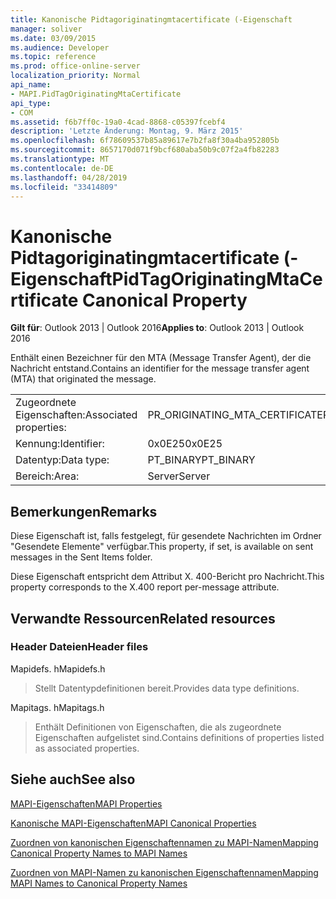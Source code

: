```yaml
---
title: Kanonische Pidtagoriginatingmtacertificate (-Eigenschaft
manager: soliver
ms.date: 03/09/2015
ms.audience: Developer
ms.topic: reference
ms.prod: office-online-server
localization_priority: Normal
api_name:
- MAPI.PidTagOriginatingMtaCertificate
api_type:
- COM
ms.assetid: f6b7ff0c-19a0-4cad-8868-c05397fcebf4
description: 'Letzte Änderung: Montag, 9. März 2015'
ms.openlocfilehash: 6f78609537b85a89617e7b2fa8f30a4ba952805b
ms.sourcegitcommit: 8657170d071f9bcf680aba50b9c07f2a4fb82283
ms.translationtype: MT
ms.contentlocale: de-DE
ms.lasthandoff: 04/28/2019
ms.locfileid: "33414809"
---
```

# <a name="pidtagoriginatingmtacertificate-canonical-property"></a><span data-ttu-id="0fed7-103">Kanonische Pidtagoriginatingmtacertificate (-Eigenschaft</span><span class="sxs-lookup"><span data-stu-id="0fed7-103">PidTagOriginatingMtaCertificate Canonical Property</span></span>

  
  
<span data-ttu-id="0fed7-104">**Gilt für**: Outlook 2013 | Outlook 2016</span><span class="sxs-lookup"><span data-stu-id="0fed7-104">**Applies to**: Outlook 2013 | Outlook 2016</span></span> 
  
<span data-ttu-id="0fed7-105">Enthält einen Bezeichner für den MTA (Message Transfer Agent), der die Nachricht entstand.</span><span class="sxs-lookup"><span data-stu-id="0fed7-105">Contains an identifier for the message transfer agent (MTA) that originated the message.</span></span>
  
|||
|:-----|:-----|
|<span data-ttu-id="0fed7-106">Zugeordnete Eigenschaften:</span><span class="sxs-lookup"><span data-stu-id="0fed7-106">Associated properties:</span></span>  <br/> |<span data-ttu-id="0fed7-107">PR_ORIGINATING_MTA_CERTIFICATE</span><span class="sxs-lookup"><span data-stu-id="0fed7-107">PR_ORIGINATING_MTA_CERTIFICATE</span></span>  <br/> |
|<span data-ttu-id="0fed7-108">Kennung:</span><span class="sxs-lookup"><span data-stu-id="0fed7-108">Identifier:</span></span>  <br/> |<span data-ttu-id="0fed7-109">0x0E25</span><span class="sxs-lookup"><span data-stu-id="0fed7-109">0x0E25</span></span>  <br/> |
|<span data-ttu-id="0fed7-110">Datentyp:</span><span class="sxs-lookup"><span data-stu-id="0fed7-110">Data type:</span></span>  <br/> |<span data-ttu-id="0fed7-111">PT_BINARY</span><span class="sxs-lookup"><span data-stu-id="0fed7-111">PT_BINARY</span></span>  <br/> |
|<span data-ttu-id="0fed7-112">Bereich:</span><span class="sxs-lookup"><span data-stu-id="0fed7-112">Area:</span></span>  <br/> |<span data-ttu-id="0fed7-113">Server</span><span class="sxs-lookup"><span data-stu-id="0fed7-113">Server</span></span>  <br/> |
   
## <a name="remarks"></a><span data-ttu-id="0fed7-114">Bemerkungen</span><span class="sxs-lookup"><span data-stu-id="0fed7-114">Remarks</span></span>

<span data-ttu-id="0fed7-115">Diese Eigenschaft ist, falls festgelegt, für gesendete Nachrichten im Ordner "Gesendete Elemente" verfügbar.</span><span class="sxs-lookup"><span data-stu-id="0fed7-115">This property, if set, is available on sent messages in the Sent Items folder.</span></span>
  
<span data-ttu-id="0fed7-116">Diese Eigenschaft entspricht dem Attribut X. 400-Bericht pro Nachricht.</span><span class="sxs-lookup"><span data-stu-id="0fed7-116">This property corresponds to the X.400 report per-message attribute.</span></span>
  
## <a name="related-resources"></a><span data-ttu-id="0fed7-117">Verwandte Ressourcen</span><span class="sxs-lookup"><span data-stu-id="0fed7-117">Related resources</span></span>

### <a name="header-files"></a><span data-ttu-id="0fed7-118">Header Dateien</span><span class="sxs-lookup"><span data-stu-id="0fed7-118">Header files</span></span>

<span data-ttu-id="0fed7-119">Mapidefs. h</span><span class="sxs-lookup"><span data-stu-id="0fed7-119">Mapidefs.h</span></span>
  
> <span data-ttu-id="0fed7-120">Stellt Datentypdefinitionen bereit.</span><span class="sxs-lookup"><span data-stu-id="0fed7-120">Provides data type definitions.</span></span>
    
<span data-ttu-id="0fed7-121">Mapitags. h</span><span class="sxs-lookup"><span data-stu-id="0fed7-121">Mapitags.h</span></span>
  
> <span data-ttu-id="0fed7-122">Enthält Definitionen von Eigenschaften, die als zugeordnete Eigenschaften aufgelistet sind.</span><span class="sxs-lookup"><span data-stu-id="0fed7-122">Contains definitions of properties listed as associated properties.</span></span>
    
## <a name="see-also"></a><span data-ttu-id="0fed7-123">Siehe auch</span><span class="sxs-lookup"><span data-stu-id="0fed7-123">See also</span></span>



[<span data-ttu-id="0fed7-124">MAPI-Eigenschaften</span><span class="sxs-lookup"><span data-stu-id="0fed7-124">MAPI Properties</span></span>](mapi-properties.md)
  
[<span data-ttu-id="0fed7-125">Kanonische MAPI-Eigenschaften</span><span class="sxs-lookup"><span data-stu-id="0fed7-125">MAPI Canonical Properties</span></span>](mapi-canonical-properties.md)
  
[<span data-ttu-id="0fed7-126">Zuordnen von kanonischen Eigenschaftennamen zu MAPI-Namen</span><span class="sxs-lookup"><span data-stu-id="0fed7-126">Mapping Canonical Property Names to MAPI Names</span></span>](mapping-canonical-property-names-to-mapi-names.md)
  
[<span data-ttu-id="0fed7-127">Zuordnen von MAPI-Namen zu kanonischen Eigenschaftennamen</span><span class="sxs-lookup"><span data-stu-id="0fed7-127">Mapping MAPI Names to Canonical Property Names</span></span>](mapping-mapi-names-to-canonical-property-names.md)

